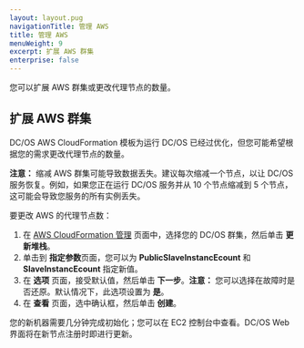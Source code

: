 ```yaml
---
layout: layout.pug
navigationTitle: 管理 AWS
title: 管理 AWS
menuWeight: 9
excerpt: 扩展 AWS 群集 
enterprise: false
---
```



您可以扩展 AWS 群集或更改代理节点的数量。

## 扩展 AWS 群集

DC/OS AWS CloudFormation 模板为运行 DC/OS 已经过优化，但您可能希望根据您的需求更改代理节点的数量。

**注意：** 缩减 AWS 群集可能导致数据丢失。建议每次缩减一个节点，以让 DC/OS 服务恢复。例如，如果您正在运行 DC/OS 服务并从 10 个节点缩减到 5 个节点，这可能会导致您服务的所有实例丢失。

要更改 AWS 的代理节点数：

1. 在 [AWS CloudFormation 管理][3] 页面中，选择您的 DC/OS 群集，然后单击 **更新堆栈**。
2. 单击到 **指定参数**页面，您可以为 **PublicSlaveInstancEcount** 和 **SlaveInstancEcount** 指定新值。
3. 在 **选项** 页面，接受默认值，然后单击 **下一步**。**注意：** 您可以选择在故障时是否还原。默认情况下，此选项设置为 **是**。
4. 在 **查看** 页面，选中确认框，然后单击 **创建**。

您的新机器需要几分钟完成初始化；您可以在 EC2 控制台中查看。DC/OS Web 界面将在新节点注册时即进行更新。




 [3]:https://console.aws.amazon.com/cloudformation/home
